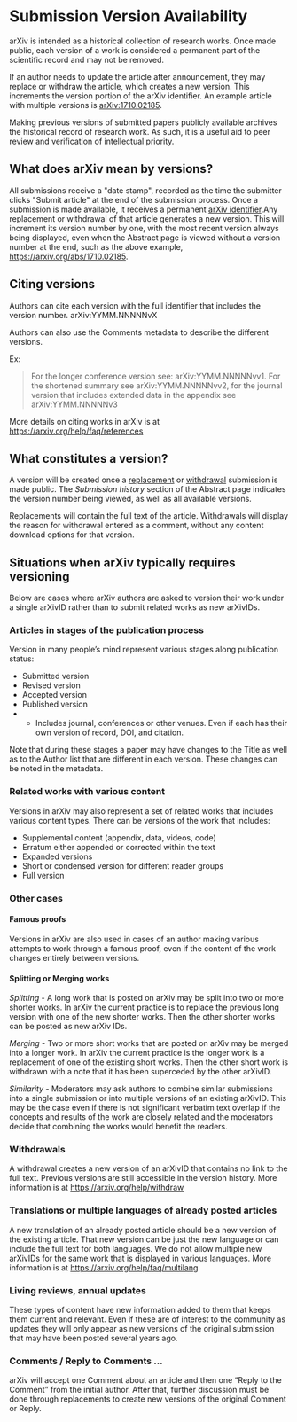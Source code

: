# Submission Version Availability

arXiv is intended as a historical collection of research works. Once made public, each version of a work is considered a permanent part of the scientific record and may not be removed.

If an author needs to update the article after announcement, they may replace or withdraw the article, which creates a new version. This increments the version portion of the arXiv identifier. An example article with multiple versions is [arXiv:1710.02185](https://arxiv.org/abs/1710.02185).

Making previous versions of submitted papers publicly available archives the historical record of research work. As such, it is a useful aid to peer review and verification of intellectual priority.


## What does arXiv mean by versions?


All submissions receive a "date stamp", recorded as the time the submitter clicks "Submit article" at the end of the submission process. Once a submission is made available, it receives a permanent  [arXiv identifier](arxiv_identifier).Any replacement or withdrawal of that article generates a new version. This will increment its version number by one, with the most recent version always being displayed, even when the Abstract page is viewed without a version number at the end, such as the above example, https://arxiv.org/abs/1710.02185. 

## Citing versions

Authors can cite each version with the full identifier that includes the version number. arXiv:YYMM.NNNNNvX

Authors can also use the Comments metadata to describe the different versions.

Ex:
> For the longer conference version see: arXiv:YYMM.NNNNNvv1. For the shortened summary see arXiv:YYMM.NNNNNvv2, for the journal version that includes extended data in the appendix see arXiv:YYMM.NNNNNv3

More details on citing works in arXiv is at https://arxiv.org/help/faq/references 


## What constitutes a version?

A version will be created once a [replacement](replace) or
[withdrawal](withdraw) submission is made public. The _Submission history_ section of the Abstract page indicates the version number being viewed, as well as all available versions.

Replacements will contain the full text of the article. Withdrawals will display the reason for withdrawal entered as a comment, without any content download options for that version.


## Situations when arXiv typically requires versioning

Below are cases where arXiv authors are asked to version their work under a single arXivID rather than to submit related works as new arXivIDs.

### Articles in stages of the publication process

Version in many people’s mind represent various stages along publication status:

- Submitted version
- Revised version
- Accepted version
- Published version
-  - Includes journal, conferences or other venues. Even if each has their own version of record, DOI, and citation.

Note that during these stages a paper may have changes to the Title as well as to the Author list that are different in each version. These changes can be noted in the metadata.
 
### Related works with various content

Versions in arXiv may also represent a set of related works that includes various content types. There can be versions of the work that includes:

- Supplemental content (appendix, data, videos, code)
- Erratum either appended or corrected within the text
- Expanded versions
- Short or condensed version for different reader groups
- Full version
 
 
### Other cases
 
#### Famous proofs

Versions in arXiv are also used in cases of an author making various attempts to work through a famous proof, even if the content of the work changes entirely between versions.
 
#### Splitting or Merging works

*Splitting* - A long work that is posted on arXiv may be split into two or more shorter works. In arXiv the current practice is to replace the previous long version with one of the new shorter works. Then the other shorter works can be posted as new arXiv IDs.

*Merging* - Two or more short works that are posted on arXiv may be merged into a longer work. In arXiv the current practice is the longer work is a replacement of one of the existing short works. Then the other short work is withdrawn with a note that it has been superceded by the other arXivID.

*Similarity* - Moderators may ask authors to combine similar submissions into a single submission or into multiple versions of an existing arXivID. This may be the case even if there is not significant verbatim text overlap if the concepts and results of the work are closely related and the moderators decide that combining the works would benefit the readers.

### Withdrawals

A withdrawal creates a new version of an arXivID that contains no link to the full text. Previous versions are still accessible in the version history. More information is at https://arxiv.org/help/withdraw 
 
### Translations or multiple languages of already posted articles

A new translation of an already posted article should be a new version of the existing article. That new version can be just the new language or can include the full text for both languages. We do not allow multiple new arXivIDs for the same work that is displayed in various languages.
More information is at https://arxiv.org/help/faq/multilang 
 
### Living reviews, annual updates

These types of content have new information added to them that keeps them current and relevant. Even if these are of interest to the community as updates they will only appear as new versions of the original submission that may have been posted several years ago. 

### Comments / Reply to Comments …
arXiv will accept one Comment about an article and then one “Reply to the Comment” from the initial author. After that, further discussion must be done through replacements to create new versions of the original Comment or Reply.


 

